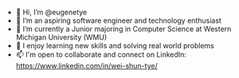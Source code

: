 - 👋 Hi, I’m @eugenetye
- 👀 I’m an aspiring software engineer and technology enthusiast
- 🌱 I’m currently a Junior majoring in Computer Science at Western Michigan University (WMU)
- 💞️ I enjoy learning new skills and solving real world problems
- 📫 I'm open to collaborate and connect on LinkedIn: https://www.linkedin.com/in/wei-shun-tye/


<!---
eugenetye/eugenetye is a ✨ special ✨ repository because its `README.md` (this file) appears on your GitHub profile.
You can click the Preview link to take a look at your changes.
--->
